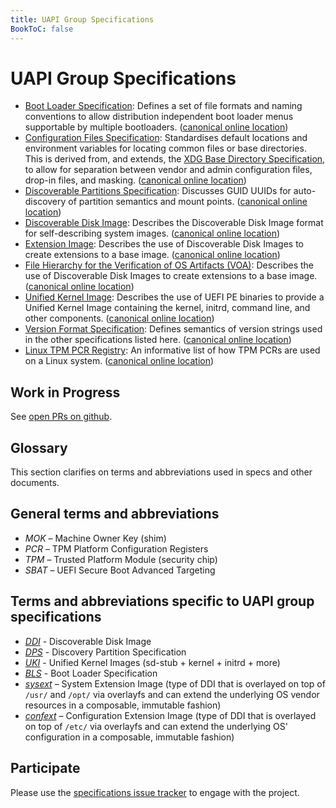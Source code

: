 ```yaml
---
title: UAPI Group Specifications
BookToC: false
---
```


# UAPI Group Specifications

* [Boot Loader Specification](specs/boot_loader_specification.md):
  Defines a set  of file formats and naming conventions to allow distribution independent boot loader menus supportable by multiple bootloaders.
  ([canonical online location](https://uapi-group.org/specifications/specs/boot_loader_specification/))
* [Configuration Files Specification](specs/configuration_files_specification.md):
  Standardises default locations and environment variables for locating common files or base directories.
  This is derived from, and extends, the [XDG Base Directory Specification](https://specifications.freedesktop.org/basedir-spec/basedir-spec-latest.html),
  to allow for separation between vendor and admin configuration files, drop-in files, and masking.
  ([canonical online location](https://uapi-group.org/specifications/specs/configuration_files_specification/))
* [Discoverable Partitions Specification](specs/discoverable_partitions_specification.md):
  Discusses GUID UUIDs for auto-discovery of partition semantics and mount points.
  ([canonical online location](https://uapi-group.org/specifications/specs/discoverable_partitions_specification/))
* [Discoverable Disk Image](specs/discoverable_disk_image.md):
  Describes the Discoverable Disk Image format for self-describing system images.
  ([canonical online location](https://uapi-group.org/specifications/specs/discoverable_disk_image/))
* [Extension Image](specs/extension_image.md):
  Describes the use of Discoverable Disk Images to create extensions to a base image.
  ([canonical online location](https://uapi-group.org/specifications/specs/extension_image/))
* [File Hierarchy for the Verification of OS Artifacts (VOA)](file_hierarchy_for_the_verification_of_os_artifacts.md):
  Describes the use of Discoverable Disk Images to create extensions to a base image.
  ([canonical online location](https://uapi-group.org/specifications/specs/file_hierarchy_for_the_verification_of_os_artifacts/))
* [Unified Kernel Image](specs/unified_kernel_image.md):
  Describes the use of UEFI PE binaries to provide a Unified Kernel Image containing the kernel, initrd, command line, and other components.
  ([canonical online location](https://uapi-group.org/specifications/specs/unified_kernel_image/))
* [Version Format Specification](specs/version_format_specification.md):
  Defines semantics of version strings used in the other specifications listed here.
  ([canonical online location](https://uapi-group.org/specifications/specs/version_format_specification/))
* [Linux TPM PCR Registry](specs/linux_tpm_pcr_registry.md):
  An informative list of how TPM PCRs are used on a Linux system.
  ([canonical online location](https://uapi-group.org/specifications/specs/linux_tpm_pcr_registry/))

## Work in Progress

See [open PRs on github](https://github.com/uapi-group/specifications/pulls?q=is%3Apr+is%3Aopen+sort%3Aupdated-desc).

## Glossary

This section clarifies on terms and abbreviations used in specs and other documents.

## General terms and abbreviations
- *MOK* – Machine Owner Key (shim)
- *PCR* – TPM Platform Configuration Registers
- *TPM* – Trusted Platform Module (security chip)
- *SBAT* – UEFI Secure Boot Advanced Targeting

## Terms and abbreviations specific to UAPI group specifications
- [*DDI*](specs/discoverable_disk_image.md) - Discoverable Disk Image
- [*DPS*](specs/discoverable_partitions_specification.md) - Discovery Partition Specification
- [*UKI*](specs/unified_kernel_image.md) - Unified Kernel Images (sd-stub + kernel + initrd + more)
- [*BLS*](specs/boot_loader_specification.md) - Boot Loader Specification
- [*sysext*](specs/extension_image.md) – System Extension Image
  (type of DDI that is overlayed on top of `/usr/` and `/opt/` via overlayfs and can extend the underlying OS vendor resources in a composable, immutable fashion)
- [*confext*](specs/extension_image.md) – Configuration Extension Image
  (type of DDI that is overlayed on top of `/etc/` via overlayfs and can extend the underlying OS' configuration in a composable, immutable fashion)

## Participate

Please use the [specifications issue tracker](https://github.com/uapi-group/specifications/issues) to engage with the project.
